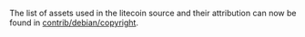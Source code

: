 The list of assets used in the litecoin source and their attribution can now be found in [contrib/debian/copyright](../contrib/debian/copyright).
